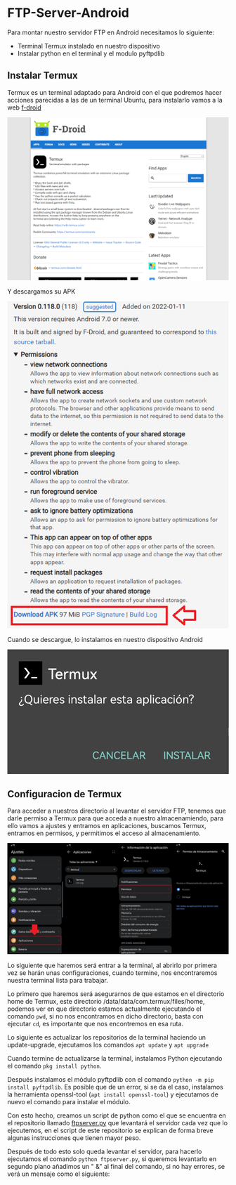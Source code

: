 # FTP-Server-Android

Para montar nuestro servidor FTP en Android necesitamos lo siguiente:
- Terminal Termux instalado en nuestro dispositivo
- Instalar python en el terminal y el modulo pyftpdlib

## Instalar Termux

Termux es un terminal adaptado para Android con el que podremos hacer acciones parecidas a las de un terminal Ubuntu, para instalarlo vamos a la web [f-droid](https://f-droid.org/en/packages/com.termux/) 

![imagen1](/images/img1.png)

Y descargamos su APK

![imagen2](/images/img2.png)

Cuando se descargue, lo instalamos en nuestro dispositivo Android

![imagen3](/images/img3.png)

## Configuracion de Termux

Para acceder a nuestros directorio al levantar el servidor FTP, tenemos que darle permiso a Termux para que acceda a nuestro almacenamiendo, para ello vamos a ajustes y entramos en aplicaciones, buscamos Termux, entramos en permisos, y permitimos el acceso al almacenamiento.

![imagen4](/images/img4.png)

Lo siguiente que haremos será entrar a la terminal, al abrirlo por primera vez se harán unas configuraciones, cuando termine, nos encontraremos nuestra terminal lista para trabajar.

Lo primero que haremos será asegurarnos de que estamos en el directorio home de Termux, este directorio /data/data/com.termux/files/home, podemos ver en que directorio estamos actualmente ejecutando el comando ``pwd``, si no nos encontramos en dicho directorio, basta con ejecutar ``cd``, es importante que nos encontremos en esa ruta.

Lo siguiente es actualizar los repositorios de la terminal haciendo un update-upgrade, ejecutamos los comandos ``apt update`` y ``apt upgrade``

Cuando termine de actualizarse la terminal, instalamos Python ejecutando el comando ``pkg install python``.

Después instalamos el módulo pyftpdlib con el comando ``python -m pip install pyftpdlib``. Es posible que de un error, si se da el caso, instalamos la herramienta openssl-tool (``apt install openssl-tool``) y ejecutamos de nuevo el comando para instalar el módulo.

Con esto hecho, creamos un script de python como el que se encuentra en el repositorio llamado [ftpserver.py](https://github.com/vaeruiz/FTP-Server-Android/blob/main/ftpserver.py) que levantará el servidor cada vez que lo ejecutemos, en el script de este repositorio se explican de forma breve algunas instrucciones que tienen mayor peso.

Después de todo esto solo queda levantar el servidor, para hacerlo ejecutamos el comando ``python ftpserver.py``, si queremos levantarlo en segundo plano añadimos un " &" al final del comando, si no hay errores, se verá un mensaje como el siguiente:
